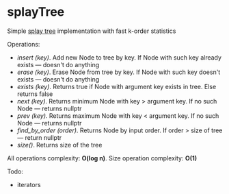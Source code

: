 # splayTree

Simple [splay tree](https://en.wikipedia.org/wiki/Splay_tree) implementation with fast k-order statistics

Operations: 

 - *insert (key)*. Add new Node to tree by key. If Node with such key already exists &mdash; doesn't do anything
 - *erase (key)*. Erase Node from tree by key. If Node with such key doesn't exists &mdash; doesn't do anything
 - *exists (key)*. Returns true if Node with argument key exists in tree. Else returns false
 - *next (key)*. Returns minimum Node with key > argument key. If no such Node &mdash; returns nullptr
 - *prev (key)*. Returns maximum Node with key < argument key. If no such Node &mdash; returns nullptr
 - *find_by_order (order)*. Returns Node by input order. If order > size of tree &mdash; return nullptr
 - *size()*. Returns size of the tree
 
 All operations complexity: **O(log n)**. Size operation complexity: **O(1)**
 
 Todo:
 
 - iterators
